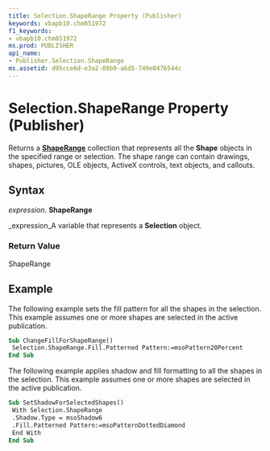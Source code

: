 ```yaml
---
title: Selection.ShapeRange Property (Publisher)
keywords: vbapb10.chm851972
f1_keywords:
- vbapb10.chm851972
ms.prod: PUBLISHER
api_name:
- Publisher.Selection.ShapeRange
ms.assetid: d95cce6d-e3a2-09b9-a6d5-749e0476544c
---
```



# Selection.ShapeRange Property (Publisher)

Returns a  **[ShapeRange](shaperange-object-publisher.md)** collection that represents all the **Shape** objects in the specified range or selection. The shape range can contain drawings, shapes, pictures, OLE objects, ActiveX controls, text objects, and callouts.


## Syntax

 _expression_. **ShapeRange**

 _expression_A variable that represents a  **Selection** object.


### Return Value

ShapeRange


## Example

The following example sets the fill pattern for all the shapes in the selection. This example assumes one or more shapes are selected in the active publication.


```vb
Sub ChangeFillForShapeRange() 
 Selection.ShapeRange.Fill.Patterned Pattern:=msoPattern20Percent 
End Sub
```

The following example applies shadow and fill formatting to all the shapes in the selection. This example assumes one or more shapes are selected in the active publication.




```vb
Sub SetShadowForSelectedShapes() 
 With Selection.ShapeRange 
 .Shadow.Type = msoShadow6 
 .Fill.Patterned Pattern:=msoPatternDottedDiamond 
 End With 
End Sub
```


